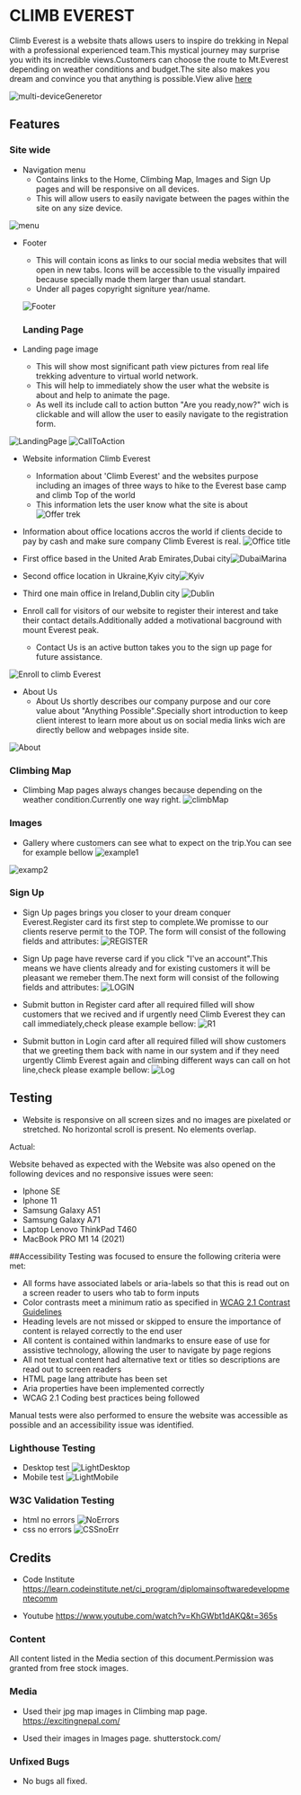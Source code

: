 # CLIMB EVEREST 

Climb Everest is a website thats allows users to inspire do trekking in Nepal with a professional experienced team.This mystical journey may surprise you with its incredible views.Customers can choose the route to Mt.Everest depending on weather conditions and budget.The site also makes you dream and convince you that anything is possible.View alive [here](https://zaurtime.github.io/project1everest/index.html)

![multi-deviceGeneretor](https://user-images.githubusercontent.com/119350794/209062195-dfcf1be2-db7b-43f6-acca-16d86b4a8e24.png)

## Features

### Site wide
* Navigation menu
  * Contains links to the Home, Climbing Map, Images and Sign Up pages and will be responsive on all devices.
  * This will allow users to easily navigate between the pages within the site on any size device. 

![menu](https://user-images.githubusercontent.com/119350794/209068488-46cf75d3-5ba1-460a-9f8d-addf9a4e734a.png)

* Footer 
  * This will contain icons as links to our social media websites that will open in new tabs. Icons will be accessible to the visually impaired because specially made them larger than usual standart.
  * Under all pages copyright signiture year/name.
  
  ![Footer](https://user-images.githubusercontent.com/119350794/209073084-187cf8cb-0b70-4978-a7bb-e84ead631ab5.png)
  
  ### Landing Page
 * Landing page image
    * This will show most significant path view pictures from real life trekking adventure to virtual world network.
    * This will help to immediately show the user what the website is about and help to animate the page.
    * As well its include call to action button "Are you ready,now?" wich is clickable and will allow the user to easily navigate to the registration form. 

![LandingPage](https://user-images.githubusercontent.com/119350794/209075294-1c5249cd-cfad-4d3f-ad3c-dbad104dba6d.png)
![CallToAction](https://user-images.githubusercontent.com/119350794/209076359-ae8ef221-b62c-4a14-b6b1-fe1739b956f6.png)

 * Website information Climb Everest 
   *  Information about 'Climb Everest' and the websites purpose including an images of three ways to hike to the Everest base camp and climb Top of the world
    * This information lets the user know what the site is about
    ![Offer trek](https://user-images.githubusercontent.com/119350794/209078242-08b092f0-b1fd-4885-88ba-300451571df5.png)
    
  * Information about office locations accros the world if clients decide to pay by cash and make sure company Climb Everest is real.
![Office title](https://user-images.githubusercontent.com/119350794/209079638-05d99b51-0d37-47d2-beff-7ccc7e275146.png)
 * First office based in the United Arab Emirates,Dubai city![DubaiMarina](https://user-images.githubusercontent.com/119350794/209080184-f71a79d9-82cc-4fc1-8adc-ae8a50ac15f7.png)
 * Second office location in Ukraine,Kyiv city![Kyiv](https://user-images.githubmausercontent.com/119350794/209080732-45e35e4e-870b-4c89-ad59-d54d329b755b.png)
 * Third one main office in Ireland,Dublin city
![Dublin](https://user-images.githubusercontent.com/119350794/209081036-a364bf32-47b8-46d6-a2bd-5c55c530a58b.png)

* Enroll call for visitors of our website to register their interest and take their contact details.Additionally added a motivational bacground with mount Everest peak.
  * Contact Us is an active button takes you to the sign up page for future assistance.

![Enroll to climb Everest](https://user-images.githubusercontent.com/119350794/209082561-105b560b-9b77-433c-a96f-8c601748f707.png)

* About Us
  * About Us shortly describes our company purpose and our core value about "Anything Possible".Specially short introduction to keep client interest to learn more about us on social media links wich are directly bellow and webpages inside site.
  
![About](https://user-images.githubusercontent.com/119350794/209115058-ef0d2511-90a5-409a-b3ec-a4cdb96125f0.png)

### Climbing Map
* Climbing Map pages always changes because depending on the weather condition.Currently one way right.
![climbMap](https://user-images.githubusercontent.com/119350794/209115440-32051a62-53a2-4f98-a898-fc3ea618c4e7.png)

### Images
* Gallery where customers can see what to expect on the trip.You can see for example bellow
![example1](https://user-images.githubusercontent.com/119350794/209116713-3c8662b1-d907-41c8-8415-0d20608525ff.png)

![examp2](https://user-images.githubusercontent.com/119350794/209116876-bf0dda83-aa2c-497a-854f-4cfa5f1f2277.png)

### Sign Up
* Sign Up pages brings you closer to your dream conquer Everest.Register card its first step to complete.We promisse to our clients reserve permit to the TOP. The form will consist of the following fields and attributes:
![REGISTER](https://user-images.githubusercontent.com/119350794/209118108-8e9ab151-a2e0-4615-a7ca-d70859e35a0e.png)


* Sign Up page have reverse card if you click "I've an account".This means we have clients already and for existing customers it will be pleasant we remeber them.The next form will consist of the following fields and attributes:
![LOGIN](https://user-images.githubusercontent.com/119350794/209119074-c0475347-a6a1-4139-bf92-9c674e1e8c5a.png)

* Submit button in Register card after all required filled will show customers that we recived and if urgently need Climb Everest they can call immediately,check please example bellow:
![R1](https://user-images.githubusercontent.com/119350794/209120211-5b0f5b87-af83-459a-87ef-ed3d6797d9b6.png)

* Submit button in Login card after all required filled will show customers that we greeting them back with name in our system and if they need urgently Climb Everest again and climbing different ways can call on hot line,check please example bellow:
![Log](https://user-images.githubusercontent.com/119350794/209121364-c62c70d3-193f-4051-9cc0-e5392484bc2f.png)

## Testing
* Website is responsive on all screen sizes and no images are pixelated or stretched. No horizontal scroll is present. No elements overlap.

Actual:

Website behaved as expected with the 
Website was also opened on the following devices and no responsive issues were seen:
   * Iphone SE
   * Iphone 11
   * Samsung Galaxy A51
   * Samsung Galaxy A71
   * Laptop Lenovo ThinkPad T460
   * MacBook PRO M1 14 (2021)

##Accessibility
Testing was focused to ensure the following criteria were met:

- All forms have associated labels or aria-labels so that this is read out on a screen reader to users who tab to form inputs
- Color contrasts meet a minimum ratio as specified in [WCAG 2.1 Contrast Guidelines](https://www.w3.org/WAI/WCAG21/Understanding/contrast-minimum.html)
- Heading levels are not missed or skipped to ensure the importance of content is relayed correctly to the end user
- All content is contained within landmarks to ensure ease of use for assistive technology, allowing the user to navigate by page regions
- All not textual content had alternative text or titles so descriptions are read out to screen readers
- HTML page lang attribute has been set
- Aria properties have been implemented correctly
- WCAG 2.1 Coding best practices being followed

Manual tests were also performed to ensure the website was accessible as possible and an accessibility issue was identified.

### Lighthouse Testing
* Desktop test ![LightDesktop](https://user-images.githubusercontent.com/119350794/209126896-21ec06dd-7d56-4c12-8297-12f2f6194566.png)
* Mobile test ![LightMobile](https://user-images.githubusercontent.com/119350794/209126941-e1be3e39-d0d8-4fed-bee3-372afb885b58.png)

### W3C Validation Testing

* html no errors ![NoErrors](https://user-images.githubusercontent.com/119350794/209127829-3cef5917-3ec7-4ba9-9e5a-b613f17c0a1f.png)
* css no errors ![CSSnoErr](https://user-images.githubusercontent.com/119350794/209127910-b7ebc955-9043-4779-82de-dd48b86b8835.png)

## Credits 

* Code Institute  https://learn.codeinstitute.net/ci_program/diplomainsoftwaredevelopmentecomm

* Youtube https://www.youtube.com/watch?v=KhGWbt1dAKQ&t=365s


### Content 

All content listed in the Media section of this document.Permission was granted from free stock images.

### Media
* Used their jpg map images in Climbing map page.
https://excitingnepal.com/

* Used their images in Images page.
 shutterstock.com/

### Unfixed Bugs

* No bugs all fixed.






